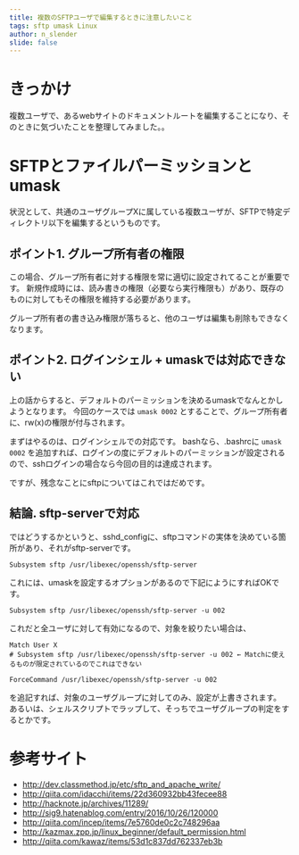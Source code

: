 ```yaml
---
title: 複数のSFTPユーザで編集するときに注意したいこと
tags: sftp umask Linux
author: n_slender
slide: false
---
```

# きっかけ

複数ユーザで、あるwebサイトのドキュメントルートを編集することになり、そのときに気づいたことを整理してみました。。

# SFTPとファイルパーミッションとumask

状況として、共通のユーザグループXに属している複数ユーザが、SFTPで特定ディレクトリ以下を編集するというものです。

## ポイント1. グループ所有者の権限

この場合、グループ所有者に対する権限を常に適切に設定されてることが重要です。
新規作成時には、読み書きの権限（必要なら実行権限も）があり、既存のものに対してもその権限を維持する必要があります。

グループ所有者の書き込み権限が落ちると、他のユーザは編集も削除もできなくなります。

## ポイント2. ログインシェル + umaskでは対応できない

上の話からすると、デフォルトのパーミッションを決めるumaskでなんとかしようとなります。
今回のケースでは `umask 0002` とすることで、グループ所有者に、rw(x)の権限が付与されます。

まずはやるのは、ログインシェルでの対応です。
bashなら、.bashrcに `umask 0002` を追加すれば、ログインの度にデフォルトのパーミッションが設定されるので、sshログインの場合なら今回の目的は達成されます。

ですが、残念なことにsftpについてはこれではだめです。

## 結論. sftp-serverで対応 

ではどうするかというと、sshd_configに、sftpコマンドの実体を決めている箇所があり、それがsftp-serverです。

`Subsystem sftp /usr/libexec/openssh/sftp-server`

これには、umaskを設定するオプションがあるので下記にようにすればOKです。


`Subsystem sftp /usr/libexec/openssh/sftp-server -u 002`

これだと全ユーザに対して有効になるので、対象を絞りたい場合は、

```
Match User X
# Subsystem sftp /usr/libexec/openssh/sftp-server -u 002 ← Matchに使えるものが限定されているのでこれはできない

ForceCommand /usr/libexec/openssh/sftp-server -u 002
```

を追記すれば、対象のユーザグループに対してのみ、設定が上書きされます。
あるいは、シェルスクリプトでラップして、そっちでユーザグループの判定をするとかです。


# 参考サイト

* http://dev.classmethod.jp/etc/sftp_and_apache_write/
* http://qiita.com/idacchi/items/22d360932bb43fecee88
* http://hacknote.jp/archives/11289/
* http://sig9.hatenablog.com/entry/2016/10/26/120000
* http://qiita.com/incep/items/7e5760de0c2c748296aa
* http://kazmax.zpp.jp/linux_beginner/default_permission.html
* http://qiita.com/kawaz/items/53d1c837dd762337eb3b

